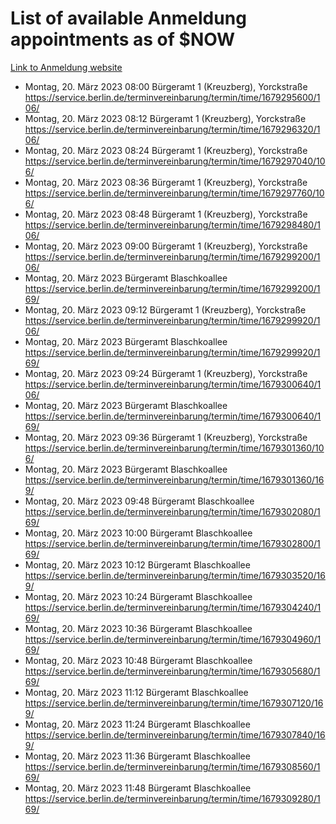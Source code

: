 # List of available Anmeldung appointments as of $NOW
[Link to Anmeldung website](https://service.berlin.de/terminvereinbarung/termin/tag.php?termin=1&anliegen[]=120686&dienstleisterlist=122210,122217,327316,122219,327312,122227,327314,122231,327346,122243,327348,122254,122252,329742,122260,329745,122262,329748,122271,327278,122273,327274,122277,327276,330436,122280,327294,122282,327290,122284,327292,122291,327270,122285,327266,122286,327264,122296,327268,150230,329760,122297,327286,122294,327284,122312,329763,122314,329775,122304,327330,122311,327334,122309,327332,317869,122281,327352,122279,329772,122283,122276,327324,122274,327326,122267,329766,122246,327318,122251,327320,122257,327322,122208,327298,122226,327300&herkunft=http%3A%2F%2Fservice.berlin.de%2Fdienstleistung%2F120686%2F)
- Montag, 20. März 2023 08:00 Bürgeramt 1 (Kreuzberg), Yorckstraße https://service.berlin.de/terminvereinbarung/termin/time/1679295600/106/
- Montag, 20. März 2023 08:12 Bürgeramt 1 (Kreuzberg), Yorckstraße https://service.berlin.de/terminvereinbarung/termin/time/1679296320/106/
- Montag, 20. März 2023 08:24 Bürgeramt 1 (Kreuzberg), Yorckstraße https://service.berlin.de/terminvereinbarung/termin/time/1679297040/106/
- Montag, 20. März 2023 08:36 Bürgeramt 1 (Kreuzberg), Yorckstraße https://service.berlin.de/terminvereinbarung/termin/time/1679297760/106/
- Montag, 20. März 2023 08:48 Bürgeramt 1 (Kreuzberg), Yorckstraße https://service.berlin.de/terminvereinbarung/termin/time/1679298480/106/
- Montag, 20. März 2023 09:00 Bürgeramt 1 (Kreuzberg), Yorckstraße https://service.berlin.de/terminvereinbarung/termin/time/1679299200/106/
- Montag, 20. März 2023  Bürgeramt Blaschkoallee https://service.berlin.de/terminvereinbarung/termin/time/1679299200/169/
- Montag, 20. März 2023 09:12 Bürgeramt 1 (Kreuzberg), Yorckstraße https://service.berlin.de/terminvereinbarung/termin/time/1679299920/106/
- Montag, 20. März 2023  Bürgeramt Blaschkoallee https://service.berlin.de/terminvereinbarung/termin/time/1679299920/169/
- Montag, 20. März 2023 09:24 Bürgeramt 1 (Kreuzberg), Yorckstraße https://service.berlin.de/terminvereinbarung/termin/time/1679300640/106/
- Montag, 20. März 2023  Bürgeramt Blaschkoallee https://service.berlin.de/terminvereinbarung/termin/time/1679300640/169/
- Montag, 20. März 2023 09:36 Bürgeramt 1 (Kreuzberg), Yorckstraße https://service.berlin.de/terminvereinbarung/termin/time/1679301360/106/
- Montag, 20. März 2023  Bürgeramt Blaschkoallee https://service.berlin.de/terminvereinbarung/termin/time/1679301360/169/
- Montag, 20. März 2023 09:48 Bürgeramt Blaschkoallee https://service.berlin.de/terminvereinbarung/termin/time/1679302080/169/
- Montag, 20. März 2023 10:00 Bürgeramt Blaschkoallee https://service.berlin.de/terminvereinbarung/termin/time/1679302800/169/
- Montag, 20. März 2023 10:12 Bürgeramt Blaschkoallee https://service.berlin.de/terminvereinbarung/termin/time/1679303520/169/
- Montag, 20. März 2023 10:24 Bürgeramt Blaschkoallee https://service.berlin.de/terminvereinbarung/termin/time/1679304240/169/
- Montag, 20. März 2023 10:36 Bürgeramt Blaschkoallee https://service.berlin.de/terminvereinbarung/termin/time/1679304960/169/
- Montag, 20. März 2023 10:48 Bürgeramt Blaschkoallee https://service.berlin.de/terminvereinbarung/termin/time/1679305680/169/
- Montag, 20. März 2023 11:12 Bürgeramt Blaschkoallee https://service.berlin.de/terminvereinbarung/termin/time/1679307120/169/
- Montag, 20. März 2023 11:24 Bürgeramt Blaschkoallee https://service.berlin.de/terminvereinbarung/termin/time/1679307840/169/
- Montag, 20. März 2023 11:36 Bürgeramt Blaschkoallee https://service.berlin.de/terminvereinbarung/termin/time/1679308560/169/
- Montag, 20. März 2023 11:48 Bürgeramt Blaschkoallee https://service.berlin.de/terminvereinbarung/termin/time/1679309280/169/
